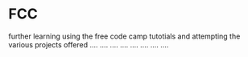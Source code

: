 # FCC
further learning using the free code camp tutotials and attempting the various projects offered
....
....
....
....
....
....
....
....
